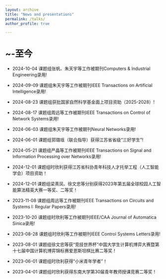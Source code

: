 ```yaml
---
layout: archive
title: "News and presentations"
permalink: /talks/
author_profile: true

---
```

~-至今
=====

* 2024-10-04 课题组张帆、朱天宇等工作被期刊Computers & Industrial Engineering录用!

* 2024-09-09 课题组朱天宇等工作被期刊IEEE Transactions on Artificial Intelligence录用!

* 2024-08-23 课题组获批国家自然科学基金面上项目资助（2025-2028）!

* 2024-08-17 课题组周远等工作被期刊IEEE Transactions on Control of Network Systems录用!

* 2024-06-03 课题组朱天宇等工作被期刊Neural Networks录用!

* 2024-06-01 课题组郭璐瑶（联合指导）获得江苏省省级“三好学生”!

* 2024-05-21 课题组严晶等工作被期刊IEEE Transactions on Signal and Information Processing over Networks录用!

* 2024-12-01 课题组时欣利获得江苏省科协青年科技人才托举工程（人工智能学会）项目资助！

* 2024-12-01 课题组梁熹凤、徐文忠等分别获得2023年第五届全球校园人工智能算法精英大赛一等奖、二等奖！

* 2023-11-08 课题组周远等工作被期刊IEEE Transactions on Circuits and Systems I: Regular Papers录用!

* 2023-10-20 课题组时欣利等工作被期刊IEEE/CAA Journal of Automatica Sinica录用!

* 2023-08-28 课题组时欣利等工作被期刊IEEE Control Systems Letters录用!

* 2023-08-01 课题组徐文忠等获“竞技世界杯”中国大学生计算机博弈大赛暨第十七届中国计算机博弈锦标赛爱恩斯坦棋比赛二等奖！

* 2023-06-01 课题组时欣利获得“小米青年学者”！

* 2023-04-01 课题组时欣利获得东南大学第30届青年教师授课竞赛二等奖！




<div style='display: none'>
<!-- 
{% if site.talkmap_link == true %}

 <p style="text-decoration:underline;"><a href="/talkmap.html">See a map of all the places I've given a talk!</a></p>

{% endif %}

{% for post in site.talks reversed %}
  {% include archive-single-talk.html %}
{% endfor %}
 -->
 </div>

